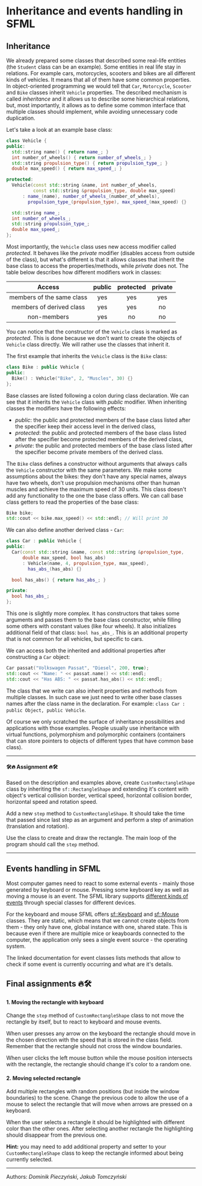 # Inheritance and events handling in SFML

## Inheritance

We already prepared some classes that described some real-life entities (the `Student` class can be an example). Some entities in real life stay in relations. For example cars, motorcycles, scooters and bikes are all different kinds of vehicles. It means that all of them have some common properties. In object-oriented programming we would tell that  `Car`, `Motorcycle`, `Scooter` and `Bike` classes inherit `Vehicle` properties. The described mechanism is called *inheritance* and it allows us to describe some hierarchical relations, but, most importantly, it allows as to define some common interface that multiple classes should implement, while avoiding unnecessary code duplication.

Let's take a look at an example base class:

```cpp
class Vehicle {
public:
  std::string name() { return name_; }
  int number_of_wheels() { return number_of_wheels_; }
  std::string propulsion_type() { return propulsion_type_; }
  double max_speed() { return max_speed_; }

protected:
  Vehicle(const std::string &name, int number_of_wheels,
          const std::string &propulsion_type, double max_speed)
      : name_(name), number_of_wheels_(number_of_wheels),
        propulsion_type_(propulsion_type), max_speed_(max_speed) {}

  std::string name_;
  int number_of_wheels_;
  std::string propulsion_type_;
  double max_speed_;
};
```

Most importantly, the `Vehicle` class uses new access modifier called *protected*. It behaves like the *private* modifier (disables access from outside of the class), but what's different is that it allows classes that inherit the base class to access the properties/methods, while *private* does not. The table below describes how different modifiers work in classes:

|                    Access | public | protected | private |
|:--------------------------:|:------:|:---------:|:-------:|
| members of the same class |   yes  |    yes    |   yes   |
|  members of derived class |   yes  |    yes    |    no   |
|               non-members |   yes  |     no    |    no   |

You can notice that the constructor of the `Vehicle` class is marked as *protected*. This is done because we don't want to create the objects of `Vehicle` class directly. We will rather use the classes that inherit it.

The first example that inherits the `Vehicle` class is the `Bike` class:

```cpp
class Bike : public Vehicle {
public:
  Bike() : Vehicle("Bike", 2, "Muscles", 30) {}
};
```

Base classes are listed following a colon during class declaration. We can see that it inherits the `Vehicle` class with *public* modifier. When inheriting classes the modifiers have the following effects:

* *public*: the public and protected members of the base class listed after the specifier keep their access level in the derived class,
* *protected*: the public and protected members of the base class listed after the specifier become protected members of the derived class,
* *private*: the public and protected members of the base class listed after the specifier become private members of the derived class.

The `Bike` class defines a constructor without arguments that always calls the `Vehicle` constructor with the same parameters. We make some assumptions about the bikes: they don't have any special names, always have two wheels, don't use propulsion mechanisms other than human muscles and achieve the maximum speed of 30 units. This class doesn't add any functionality to the one the base class offers. We can call base class getters to read the properties of the base class:

```cpp
Bike bike;
std::cout << bike.max_speed() << std::endl; // Will print 30
```

We can also define another derived class - `Car`:

```cpp
class Car : public Vehicle {
public:
  Car(const std::string &name, const std::string &propulsion_type,
      double max_speed, bool has_abs)
      : Vehicle(name, 4, propulsion_type, max_speed),
        has_abs_(has_abs) {}

  bool has_abs() { return has_abs_; }

private:
  bool has_abs_;
};
```

This one is slightly more complex. It has constructors that takes some arguments and passes them to the base class constructor, while filling some others with constant values (like four wheels). It also initializes additional field of that class: `bool has_abs_`. This is an additional property that is not common for all vehicles, but specific to cars.

We can access both the inherited and additional properties after constructing a `Car` object:

```cpp
Car passat("Volkswagen Passat", "Diesel", 200, true);
std::cout << "Name: " << passat.name() << std::endl;
std::cout << "Has ABS: " << passat.has_abs() << std::endl;
```

The class that we write can also inherit properties and methods from multiple classes. In such case we just need to write other base classes names after the class name in the declaration. For example: `class Car : public Object, public Vehicle`.

Of course we only scratched the surface of inheritance possibilities and applications with those examples. People usually use inheritance with virtual functions, polymorphism and polymorphic containers (containers that can store pointers to objects of different types that have common base class).

---

#### 🛠🔥 Assignment 🔥🛠

Based on the description and examples above, create `CustomRectangleShape` class by inheriting the `sf::RectangleShape` and extending it's content with object's vertical collision border, vertical speed, horizontal collision border, horizontal speed and rotation speed.

Add a new `step` method to `CustomRectangleShape`. It should take the time that passed since last step as an argument and perform a step of animation (translation and rotation).

Use the class to create and draw the rectangle. The main loop of the program should call the `step` method.

---

## Events handling in SFML

Most computer games need to react to some external events - mainly those generated by keyboard or mouse. Pressing some keyboard key as well as moving a mouse is an event. The SFML library supports [different kinds of events](https://www.sfml-dev.org/documentation/2.5.1/classsf_1_1Event.php) through special classes for different devices.

For the keyboard and mouse SFML offers [sf::Keyboard](https://www.sfml-dev.org/documentation/2.5.1/classsf_1_1Keyboard.php) and [sf::Mouse](https://www.sfml-dev.org/documentation/2.5.1/classsf_1_1Mouse.php) classes. They are static, which means that we cannot create objects from them - they only have one, global instance with one, shared state. This is because even if there are multiple mice or keayboards connected to the computer, the application only sees a single event source - the operating system.

The linked documentation for event classes lists methods that allow to check if some event is currently occurring and what are it's details.

## Final assignments 🔥🛠

#### 1. Moving the rectangle with keyboard
Change the `step` method of `CustomRectangleShape` class to not move the rectangle by itself, but to react to keyboard and mouse events.

When user presses any arrow on the keyboard the rectangle should move in the chosen direction with the speed that is stored in the class field. Remember that the rectangle should not cross the window boundaries.

When user clicks the left mouse button while the mouse position intersects with the rectangle, the rectangle should change it's color to a random one.

#### 2. Moving selected rectangle
Add multiple rectangles with random positions (but inside the window boundaries) to the scene. Change the previous code to allow the use of a mouse to select the rectangle that will move when arrows are pressed on a keyboard.

When the user selects a rectangle it should be highlighted with different color than the other ones. After selecting another rectangle the highlighting should disappear from the previous one.

**Hint:** you may need to add additional property and setter to your `CustomRectangleShape` class to keep the rectangle informed about being currently selected.

---
Authors: *Dominik Pieczyński*, *Jakub Tomczyński*
